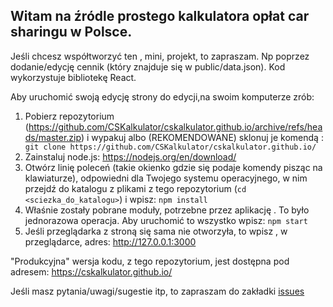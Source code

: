 ## Witam na źródle prostego kalkulatora opłat car sharingu w Polsce. 

Jeśli chcesz współtworzyć ten , mini, projekt, to zapraszam. Np poprzez dodanie/edycję cennik (który znajduje się w public/data.json). Kod wykorzystuje bibliotekę React.

Aby uruchomić swoją edycję strony do edycji,na swoim komputerze zrób:

1. Pobierz repozytorium (https://github.com/CSKalkulator/cskalkulator.github.io/archive/refs/heads/master.zip) i wypakuj albo (REKOMENDOWANE) sklonuj je komendą : ``` git clone https://github.com/CSKalkulator/cskalkulator.github.io/```
2. Zainstaluj node.js: https://nodejs.org/en/download/ 
3. Otwórz linię poleceń (takie okienko gdzie się podaje komendy pisząc na klawiaturze), odpowiedni dla Twojego systemu operacyjnego, w nim przejdź do katalogu z plikami z tego repozytorium (``cd <sciezka_do_katalogu>``) i wpisz: 
```npm install```
4. Właśnie zostały pobrane moduły, potrzebne przez aplikację . To było jednorazowa operacja. Aby uruchomić to wszystko wpisz: ```npm start```
5. Jeśli przeglądarka z stroną się sama nie otworzyła, to wpisz , w przeglądarce, adres: http://127.0.0.1:3000 

"Produkcyjna" wersja kodu, z tego repozytorium, jest dostępna pod adresem: https://cskalkulator.github.io/ 


Jeśli masz pytania/uwagi/sugestie itp, to zapraszam do zakładki [issues](https://github.com/CSKalkulator/cskalkulator.github.io/issues)


